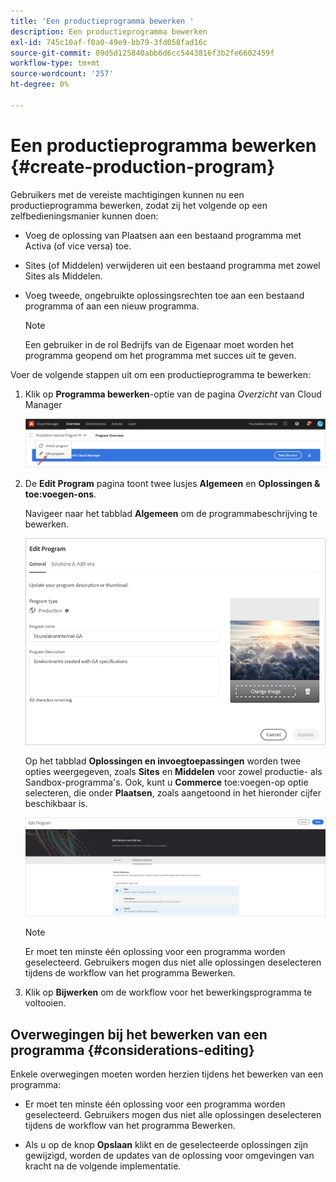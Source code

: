 ```yaml
---
title: 'Een productieprogramma bewerken '
description: Een productieprogramma bewerken
exl-id: 745c10af-f0a0-49e9-bb79-3fd058fad16c
source-git-commit: 09d5d125840abb6d6cc5443816f3b2fe6602459f
workflow-type: tm+mt
source-wordcount: '257'
ht-degree: 0%

---
```


# Een productieprogramma bewerken {#create-production-program}

Gebruikers met de vereiste machtigingen kunnen nu een productieprogramma bewerken, zodat zij het volgende op een zelfbedieningsmanier kunnen doen:

* Voeg de oplossing van Plaatsen aan een bestaand programma met Activa (of vice versa) toe.
* Sites (of Middelen) verwijderen uit een bestaand programma met zowel Sites als Middelen.
* Voeg tweede, ongebruikte oplossingsrechten toe aan een bestaand programma of aan een nieuw programma.

   >[!NOTE]
   >Een gebruiker in de rol Bedrijfs van de Eigenaar moet worden het programma geopend om het programma met succes uit te geven.

Voer de volgende stappen uit om een productieprogramma te bewerken:

1. Klik op **Programma bewerken**-optie van de pagina *Overzicht* van Cloud Manager

   ![](assets/edit-program-overview.png)

1. De **Edit Program** pagina toont twee lusjes **Algemeen** en **Oplossingen &amp; toe:voegen-ons**.

   Navigeer naar het tabblad **Algemeen** om de programmabeschrijving te bewerken.

   ![](assets/edit-program-prod1.png)

   Op het tabblad **Oplossingen en invoegtoepassingen** worden twee opties weergegeven, zoals **Sites** en **Middelen** voor zowel productie- als Sandbox-programma&#39;s. Ook, kunt u **Commerce** toe:voegen-op optie selecteren, die onder **Plaatsen**, zoals aangetoond in het hieronder cijfer beschikbaar is.

   ![](assets/edit-prg.png)

   >[!NOTE]
   >Er moet ten minste één oplossing voor een programma worden geselecteerd. Gebruikers mogen dus niet alle oplossingen deselecteren tijdens de workflow van het programma Bewerken.

1. Klik op **Bijwerken** om de workflow voor het bewerkingsprogramma te voltooien.


## Overwegingen bij het bewerken van een programma {#considerations-editing}

Enkele overwegingen moeten worden herzien tijdens het bewerken van een programma:

* Er moet ten minste één oplossing voor een programma worden geselecteerd. Gebruikers mogen dus niet alle oplossingen deselecteren tijdens de workflow van het programma Bewerken.

* Als u op de knop **Opslaan** klikt en de geselecteerde oplossingen zijn gewijzigd, worden de updates van de oplossing voor omgevingen van kracht na de volgende implementatie.
